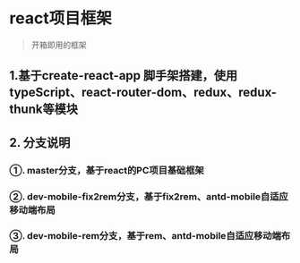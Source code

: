# react项目框架

> 开箱即用的框架

## 1.基于create-react-app 脚手架搭建，使用typeScript、react-router-dom、redux、redux-thunk等模块

## 2. 分支说明

### ①. master分支，基于react的PC项目基础框架

### ②. dev-mobile-fix2rem分支，基于fix2rem、antd-mobile自适应移动端布局

### ③. dev-mobile-rem分支，基于rem、antd-mobile自适应移动端布局

